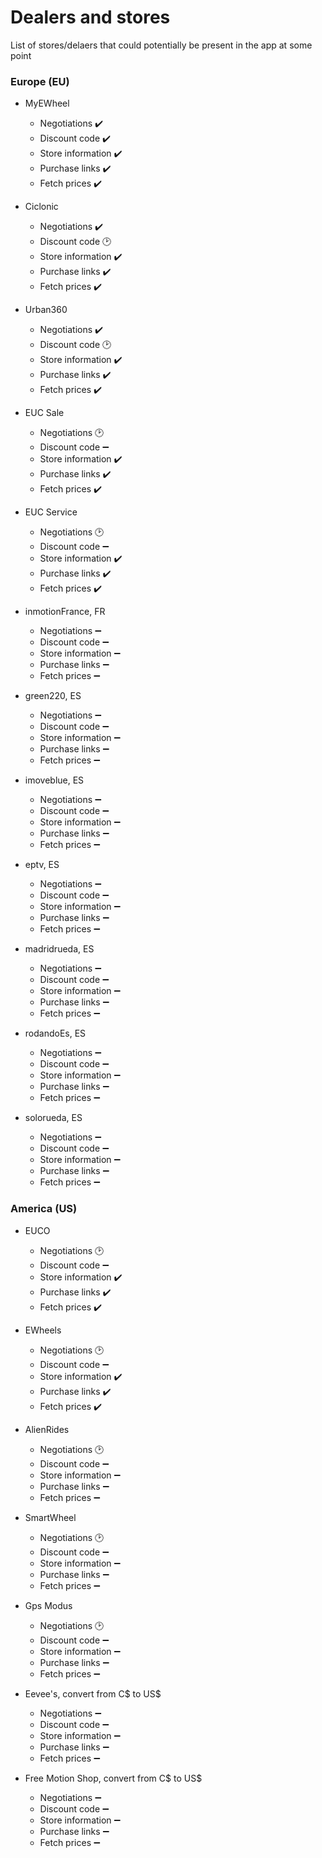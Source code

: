 # Dealers and stores

List of stores/delaers that could potentially be present in the app at some point

### Europe (EU)

- MyEWheel
  - Negotiations ✔️
  - Discount code ✔️
  - Store information ✔️
  - Purchase links ✔️
  - Fetch prices ✔️

- Ciclonic
  - Negotiations ✔️
  - Discount code 🕑
  - Store information ✔️
  - Purchase links ✔️
  - Fetch prices ✔️

- Urban360
  - Negotiations ✔️
  - Discount code 🕑
  - Store information ✔️
  - Purchase links ✔️
  - Fetch prices ✔️

- EUC Sale
  - Negotiations 🕑
  - Discount code ➖
  - Store information ✔️
  - Purchase links ✔️
  - Fetch prices ✔️

- EUC Service
  - Negotiations 🕑
  - Discount code ➖
  - Store information ✔️
  - Purchase links ✔️
  - Fetch prices ✔️

- inmotionFrance, FR
  - Negotiations ➖
  - Discount code ➖
  - Store information ➖
  - Purchase links ➖
  - Fetch prices ➖

- green220, ES
  - Negotiations ➖
  - Discount code ➖
  - Store information ➖
  - Purchase links ➖
  - Fetch prices ➖

- imoveblue, ES
  - Negotiations ➖
  - Discount code ➖
  - Store information ➖
  - Purchase links ➖
  - Fetch prices ➖

- eptv, ES
  - Negotiations ➖
  - Discount code ➖
  - Store information ➖
  - Purchase links ➖
  - Fetch prices ➖

- madridrueda, ES
  - Negotiations ➖
  - Discount code ➖
  - Store information ➖
  - Purchase links ➖
  - Fetch prices ➖

- rodandoEs, ES
  - Negotiations ➖
  - Discount code ➖
  - Store information ➖
  - Purchase links ➖
  - Fetch prices ➖

- solorueda, ES
  - Negotiations ➖
  - Discount code ➖
  - Store information ➖
  - Purchase links ➖
  - Fetch prices ➖

### America (US)

- EUCO
  - Negotiations 🕑
  - Discount code ➖
  - Store information ✔️
  - Purchase links ✔️
  - Fetch prices ✔️

- EWheels
  - Negotiations 🕑
  - Discount code ➖
  - Store information ✔️
  - Purchase links ✔️
  - Fetch prices ✔️

- AlienRides
  - Negotiations 🕑
  - Discount code ➖
  - Store information ➖
  - Purchase links ➖
  - Fetch prices ➖

- SmartWheel
  - Negotiations 🕑
  - Discount code ➖
  - Store information ➖
  - Purchase links ➖
  - Fetch prices ➖

- Gps Modus
  - Negotiations 🕑
  - Discount code ➖
  - Store information ➖
  - Purchase links ➖
  - Fetch prices ➖

- Eevee's, convert from C$ to US$
  - Negotiations ➖
  - Discount code ➖
  - Store information ➖
  - Purchase links ➖
  - Fetch prices ➖

- Free Motion Shop, convert from C$ to US$
  - Negotiations ➖
  - Discount code ➖
  - Store information ➖
  - Purchase links ➖
  - Fetch prices ➖








